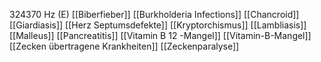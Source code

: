 324370 Hz (E)
[[Biberfieber]]
[[Burkholderia Infections]]
[[Chancroid]]
[[Giardiasis]]
[[Herz Septumsdefekte]]
[[Kryptorchismus]]
[[Lambliasis]]
[[Malleus]]
[[Pancreatitis]]
[[Vitamin B 12 -Mangel]]
[[Vitamin-B-Mangel]]
[[Zecken übertragene Krankheiten]]
[[Zeckenparalyse]]
